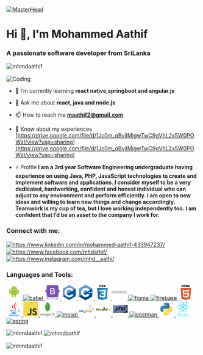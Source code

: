 [![MasterHead](https://chkskills.com/wp-content/uploads/2020/04/PNC-Animated-Banners.gif)](https://mhmdaathif.io)
<h1 align="left">Hi 👋, I'm Mohammed Aathif</h1>
<h3 align="left">A passionate software developer from SriLanka</h3>
<p align="left"> <img src="https://komarev.com/ghpvc/?username=mhmdaathif&label=Profile%20views&color=0e75b6&style=flat" alt="mhmdaathif" /> </p>
<img align="center" alt="Coding" width="400" src="https://cdn.dribbble.com/users/1162077/screenshots/3848914/programmer.gif">


                                                                                                                                                                                                                                                                          
- 🌱 I’m currently learning **react native,springboot and angular.js**

- 💬 Ask me about **react, java and node.js**

- 📫 How to reach me **maathif2@gmail.com**

- 📄 Know about my experiences [https://drive.google.com/file/d/1Jc0m_qBvjIMjgwTwC9gVhL2x5W0POWzI/view?usp=sharing](https://drive.google.com/file/d/1Jc0m_qBvjIMjgwTwC9gVhL2x5W0POWzI/view?usp=sharing)

- ⚡ Profile **I am a 3rd year Software Engineering undergraduate having experience on using Java, PHP, JavaScript technologies to create and implement software and applications. I consider myself to be a very dedicated, hardworking, confident and honest individual who can adjust to any environment and perform efficiently. I am open to new ideas and willing to learn new things and change accordingly. Teamwork is my cup of tea, but I love working independently too. I am confident that I’d be an asset to the company I work for.**

<h3 align="left">Connect with me:</h3>
<p align="left">
<a href="https://linkedin.com/in/https://www.linkedin.com/in/mohammed-aathif-433947237/" target="blank"><img align="center" src="https://raw.githubusercontent.com/rahuldkjain/github-profile-readme-generator/master/src/images/icons/Social/linked-in-alt.svg" alt="https://www.linkedin.com/in/mohammed-aathif-433947237/" height="30" width="40" /></a>
<a href="https://fb.com/https://www.facebook.com/mhdathif/" target="blank"><img align="center" src="https://raw.githubusercontent.com/rahuldkjain/github-profile-readme-generator/master/src/images/icons/Social/facebook.svg" alt="https://www.facebook.com/mhdathif/" height="30" width="40" /></a>
<a href="https://instagram.com/https://www.instagram.com/mhd__aathi/" target="blank"><img align="center" src="https://raw.githubusercontent.com/rahuldkjain/github-profile-readme-generator/master/src/images/icons/Social/instagram.svg" alt="https://www.instagram.com/mhd__aathi/" height="30" width="40" /></a>
</p>

<h3 align="left">Languages and Tools:</h3>
<p align="left"> <a href="https://developer.android.com" target="_blank" rel="noreferrer"> <img src="https://raw.githubusercontent.com/devicons/devicon/master/icons/android/android-original-wordmark.svg" alt="android" width="40" height="40"/> </a> <a href="https://babeljs.io/" target="_blank" rel="noreferrer"> <img src="https://www.vectorlogo.zone/logos/babeljs/babeljs-icon.svg" alt="babel" width="40" height="40"/> </a> <a href="https://getbootstrap.com" target="_blank" rel="noreferrer"> <img src="https://raw.githubusercontent.com/devicons/devicon/master/icons/bootstrap/bootstrap-plain-wordmark.svg" alt="bootstrap" width="40" height="40"/> </a> <a href="https://www.cprogramming.com/" target="_blank" rel="noreferrer"> <img src="https://raw.githubusercontent.com/devicons/devicon/master/icons/c/c-original.svg" alt="c" width="40" height="40"/> </a> <a href="https://www.w3schools.com/cpp/" target="_blank" rel="noreferrer"> <img src="https://raw.githubusercontent.com/devicons/devicon/master/icons/cplusplus/cplusplus-original.svg" alt="cplusplus" width="40" height="40"/> </a> <a href="https://www.w3schools.com/css/" target="_blank" rel="noreferrer"> <img src="https://raw.githubusercontent.com/devicons/devicon/master/icons/css3/css3-original-wordmark.svg" alt="css3" width="40" height="40"/> </a> <a href="https://expressjs.com" target="_blank" rel="noreferrer"> <img src="https://raw.githubusercontent.com/devicons/devicon/master/icons/express/express-original-wordmark.svg" alt="express" width="40" height="40"/> </a> <a href="https://www.figma.com/" target="_blank" rel="noreferrer"> <img src="https://www.vectorlogo.zone/logos/figma/figma-icon.svg" alt="figma" width="40" height="40"/> </a> <a href="https://firebase.google.com/" target="_blank" rel="noreferrer"> <img src="https://www.vectorlogo.zone/logos/firebase/firebase-icon.svg" alt="firebase" width="40" height="40"/> </a> <a href="https://www.w3.org/html/" target="_blank" rel="noreferrer"> <img src="https://raw.githubusercontent.com/devicons/devicon/master/icons/html5/html5-original-wordmark.svg" alt="html5" width="40" height="40"/> </a> <a href="https://www.java.com" target="_blank" rel="noreferrer"> <img src="https://raw.githubusercontent.com/devicons/devicon/master/icons/java/java-original.svg" alt="java" width="40" height="40"/> </a> <a href="https://developer.mozilla.org/en-US/docs/Web/JavaScript" target="_blank" rel="noreferrer"> <img src="https://raw.githubusercontent.com/devicons/devicon/master/icons/javascript/javascript-original.svg" alt="javascript" width="40" height="40"/> </a> <a href="https://www.mongodb.com/" target="_blank" rel="noreferrer"> <img src="https://raw.githubusercontent.com/devicons/devicon/master/icons/mongodb/mongodb-original-wordmark.svg" alt="mongodb" width="40" height="40"/> </a> <a href="https://www.microsoft.com/en-us/sql-server" target="_blank" rel="noreferrer"> <img src="https://www.svgrepo.com/show/303229/microsoft-sql-server-logo.svg" alt="mssql" width="40" height="40"/> </a> <a href="https://www.mysql.com/" target="_blank" rel="noreferrer"> <img src="https://raw.githubusercontent.com/devicons/devicon/master/icons/mysql/mysql-original-wordmark.svg" alt="mysql" width="40" height="40"/> </a> <a href="https://nodejs.org" target="_blank" rel="noreferrer"> <img src="https://raw.githubusercontent.com/devicons/devicon/master/icons/nodejs/nodejs-original-wordmark.svg" alt="nodejs" width="40" height="40"/> </a> <a href="https://www.php.net" target="_blank" rel="noreferrer"> <img src="https://raw.githubusercontent.com/devicons/devicon/master/icons/php/php-original.svg" alt="php" width="40" height="40"/> </a> <a href="https://postman.com" target="_blank" rel="noreferrer"> <img src="https://www.vectorlogo.zone/logos/getpostman/getpostman-icon.svg" alt="postman" width="40" height="40"/> </a> <a href="https://www.python.org" target="_blank" rel="noreferrer"> <img src="https://raw.githubusercontent.com/devicons/devicon/master/icons/python/python-original.svg" alt="python" width="40" height="40"/> </a> <a href="https://reactjs.org/" target="_blank" rel="noreferrer"> <img src="https://raw.githubusercontent.com/devicons/devicon/master/icons/react/react-original-wordmark.svg" alt="react" width="40" height="40"/> </a> <a href="https://spring.io/" target="_blank" rel="noreferrer"> <img src="https://www.vectorlogo.zone/logos/springio/springio-icon.svg" alt="spring" width="40" height="40"/> </a> </p>

<p><img align="left" src="https://github-readme-stats.vercel.app/api/top-langs?username=mhmdaathif&show_icons=true&locale=en&layout=compact" alt="mhmdaathif" /></p>

<p>&nbsp;<img align="center" src="https://github-readme-stats.vercel.app/api?username=mhmdaathif&show_icons=true&locale=en" alt="mhmdaathif" /></p>

<p><img align="center" src="https://github-readme-streak-stats.herokuapp.com/?user=mhmdaathif&" alt="mhmdaathif" /></p>

